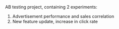 AB testing project, containing 2 experiments:
1. Advertisement performance and sales correlation
2. New feature update, increase in click rate
